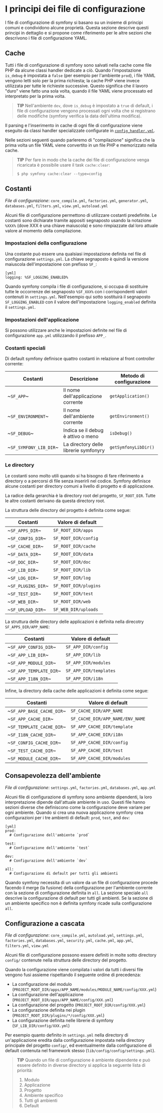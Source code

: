 I principi dei file di configurazione
=====================================

I file di configurazione di symfony si basano su un insieme di principi comuni 
e condividono alcune proprietà. Questa sezione descrive questi principi in dettaglio
e si propone come riferimento per le altre sezioni che descrivono i file di
configurazione YAML.

Cache
-----

Tutti i file di configurazione di symfony sono salvati nella cache come file
PHP da alcune classi handler dedicate a ciò. Quando l'impostazione `is_debug` è
impostata a `false` (per esempio per l'ambiente `prod`), i file YAML vengono letti
solo per la prima richiesta; la cache PHP viene invece utilizzata per tutte
le richieste successive. Questo significa che il lavoro "duro" viene fatto una
sola volta, quando il file YAML viene processato ed interpretato per la prima
volta.

>**TIP**
>Nell'ambiente `dev`, dove `is_debug` è impostato a `true` di default, 
>i file di configurazione vengono processati ogni volta che si registrano
>delle modifiche (symfony verifica la data dell'ultima modifica).

Il parsing e l'inserimento in cache di ogni file di configurazione viene eseguito
da classi handler specializzate configurate in 
[`config_handler.yml`](#chapter_14_config_handlers_yml).

Nelle sezioni seguenti quando parleremo di "compilazione" significa che la prima 
volta un file YAML viene convertito in un file PHP e memorizzato nella cache.

>**TIP**
>Per fare in modo che la cache dei file di configurazione venga ricaricata
>è possibile usare il task `cache:clear`:
>
>     $ php symfony cache:clear --type=config

Costanti
--------

*File di configurazione*: `core_compile.yml`, `factories.yml`, `generator.yml`,
`databases.yml`, `filters.yml`, `view.yml`, `autoload.yml`

Alcuni file di configurazione permettono di utilizzare costanti predefinite. Le
costanti sono dichiarate tramite appositi segnaposto usando la notazione `%XXX%`
(dove XXX è una chiave maiuscola) e sono rimpiazzate dal loro attuale valore
al momento della compilazione.

### Impostazioni della configurazione

Una costante può essere una qualsiasi impostazione definita nel file di 
configurazione `settings.yml`. La chiave segnaposto è quindi la versione maiuscola
dell'impostazione con prefisso `SF_`:

    [yml]
    logging: %SF_LOGGING_ENABLED%

Quando symfony compila i file di configurazione, si occupa di sostituire tutte le
occorrenze dei segnaposto `%SF_XXX%` con i corrispondenti valori contenuti in 
`settings.yml`. Nell'esempio qui sotto sostituirà il segnaposto `SF_LOGGING_ENABLED`
con il valore dell'impostazione `logging_enabled` definita il `settings.yml`.

### Impostazioni dell'applicazione

Si possono utilizzare anche le impostazioni definite nel file di configurazione 
`app.yml` utilizzando il prefisso `APP_`.

### Costanti speciali

Di default symfony definisce quattro costanti in relazione al front controller 
corrente:

 | Costanti               | Descrizione                           | Metodo di configurazione |
 | ---------------------- | ------------------------------------- | ------------------------ |
 | ~`SF_APP`~             | Il nome dell'applicazione corrente    | `getApplication()`       |
 | ~`SF_ENVIRONMENT`~     | Il nome dell'ambiente corrente        | `getEnvironment()`       |
 | ~`SF_DEBUG`~           | Indica se il debug è attivo o meno    | `isDebug()`              |
 | ~`SF_SYMFONY_LIB_DIR`~ | La directory delle librerie symfonyry | `getSymfonyLibDir()`     |

### Le directory

Le costanti sono molto utili quando si ha bisogno di fare riferimento a directory
o a percorsi di file senza inserirli nel codice. Symfony definisce alcune costanti
per directory comuni a livello di progetto e di applicazione.

La radice della gerarchia è la directory root del progetto, `SF_ROOT_DIR`.
Tutte le altre costanti derivano da questa directory root.

La struttura delle directory del progetto è definita come segue:

 | Costanti           | Valore di default    |
 | ------------------ | -------------------- |
 | ~`SF_APPS_DIR`~    | `SF_ROOT_DIR/apps`   |
 | ~`SF_CONFIG_DIR`~  | `SF_ROOT_DIR/config` |
 | ~`SF_CACHE_DIR`~   | `SF_ROOT_DIR/cache`  |
 | ~`SF_DATA_DIR`~    | `SF_ROOT_DIR/data`   |
 | ~`SF_DOC_DIR`~     | `SF_ROOT_DIR/doc`    |
 | ~`SF_LIB_DIR`~     | `SF_ROOT_DIR/lib`    |
 | ~`SF_LOG_DIR`~     | `SF_ROOT_DIR/log`    |
 | ~`SF_PLUGINS_DIR`~ | `SF_ROOT_DIR/plugins`|
 | ~`SF_TEST_DIR`~    | `SF_ROOT_DIR/test`   |
 | ~`SF_WEB_DIR`~     | `SF_ROOT_DIR/web`    |
 | ~`SF_UPLOAD_DIR`~  | `SF_WEB_DIR/uploads` |

La struttura delle directory delle applicazioni è definita nella direcotry
`SF_APPS_DIR/APP_NAME`:

 | Costanti                | Valore di default      |
 | ----------------------- | ---------------------- |
 | ~`SF_APP_CONFIG_DIR`~   | `SF_APP_DIR/config`    |
 | ~`SF_APP_LIB_DIR`~      | `SF_APP_DIR/lib`       |
 | ~`SF_APP_MODULE_DIR`~   | `SF_APP_DIR/modules`   |
 | ~`SF_APP_TEMPLATE_DIR`~ | `SF_APP_DIR/templates` |
 | ~`SF_APP_I18N_DIR`~     | `SF_APP_DIR/i18n`      |


Infine, la directory della cache delle applicazioni è definita come segue:

 | Costanti                  | Valore di default                |
 | ------------------------- | -------------------------------- |
 | ~`SF_APP_BASE_CACHE_DIR`~ | `SF_CACHE_DIR/APP_NAME`          |
 | ~`SF_APP_CACHE_DIR`~      | `SF_CACHE_DIR/APP_NAME/ENV_NAME` |
 | ~`SF_TEMPLATE_CACHE_DIR`~ | `SF_APP_CACHE_DIR/template`      |
 | ~`SF_I18N_CACHE_DIR`~     | `SF_APP_CACHE_DIR/i18n`          |
 | ~`SF_CONFIG_CACHE_DIR`~   | `SF_APP_CACHE_DIR/config`        |
 | ~`SF_TEST_CACHE_DIR`~     | `SF_APP_CACHE_DIR/test`          |
 | ~`SF_MODULE_CACHE_DIR`~   | `SF_APP_CACHE_DIR/modules`       |

Consapevolezza dell'ambiente
----------------------------

*File di configurazione*: `settings.yml`, `factories.yml`, `databases.yml`,
`app.yml`

Alcuni file di configurazione di symfony sono ambiente dipendenti, la loro
interpretazione dipende dall'attuale ambiente in uso. Questi file hanno sezioni
diverse che definiscono come la configurazione deve variare per ogni ambiente.
Quando si crea una nuova applicazione symfony crea configurazioni per i tre
ambienti di default: `prod`, `test`, and `dev`:

    [yml]
    prod:
      # Configurazione dell'ambiente `prod`

    test:
      # Configurazione dell'ambiente `test`

    dev:
      # Configurazione dell'ambiente `dev`

    all:
      # Configurazione di default per tutti gli ambienti

Quando symfony necessita di un valore da un file di configurazione procede facendo
il merge (la fusione) della configurazione per l'ambiente corrente con la sezione
di configurazione definita in `all`. La sezione speciale `all` descrive la 
configurazione di default per tutti gli ambienti. Se la sezione di un ambiente 
specifico non è definita symfony ricade sulla configurazione `all`.

Configurazione a cascata
------------------------

*File di configurazione*: `core_compile.yml`, `autoload.yml`, `settings.yml`,
`factories.yml`, `databases.yml`, `security.yml`, `cache.yml`, `app.yml`,
`filters.yml`, `view.yml`

Alcuni file di configurazione possono essere definiti in molte sotto directory
`config/` contenute nella struttura delle directory del progetto.

Quando la configurazione viene compilata i valori da tutti i diversi file vengono
fusi assieme rispettando il seguente ordine di precedenza:

  * La configurazione del modulo (`PROJECT_ROOT_DIR/apps/APP_NAME/modules/MODULE_NAME/config/XXX.yml`)
  * La configurazione dell'applicazione (`PROJECT_ROOT_DIR/apps/APP_NAME/config/XXX.yml`)
  * La configurazione del progetto (`PROJECT_ROOT_DIR/config/XXX.yml`)
  * La configurazione definita nei plugin (`PROJECT_ROOT_DIR/plugins/*/config/XXX.yml`)
  * La configurazione definita nelle librerie di symfony (`SF_LIB_DIR/config/XXX.yml`)

Per esempio quanto definito in `settings.yml` nella directory di un'applicazione
eredita dalla configurazione impostata nella directory principale del progetto `config/`,
ed eventualmente dalla configurazione di default contenuta nel framework stesso
(`lib/config/config/settings.yml`).

>**TIP**
>Quando un file di configurazione è ambiente dipendente e può essere definito in 
>diverse directory si applica la seguente lista di priorità:
>
> 1. Modulo
> 2. Applicazione
> 3. Progetto
> 4. Ambiente specifico
> 5. Tutti gli ambienti
> 6. Default
